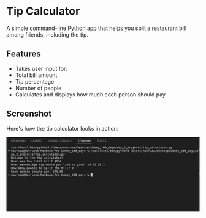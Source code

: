 # Tip Calculator

A simple command-line Python app that helps you split a restaurant bill among friends, including the tip.

## Features

- Takes user input for:
- Total bill amount
- Tip percentage
- Number of people
- Calculates and displays how much each person should pay

## Screenshot

Here's how the tip calculator looks in action:

![Tip Calculator final result](tip_example.png)
